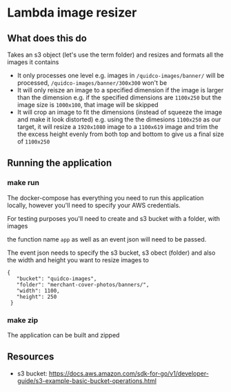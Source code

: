 # Lambda image resizer

## What does this do
Takes an s3 object (let's use the term folder) and resizes and formats all the images it contains
- It only processes one level e.g. images in `/quidco-images/banner/` will be processed, `/quidco-images/banner/300x300` 
won't be
- It will only reisze an image to a specified dimension if the image is larger than the dimension 
e.g. if the specified dimensions are `1100x250` but the image size is `1000x100`, that image will be skipped
- It will crop an image to fit the dimensions (instead of squeeze the image and make it look distorted) 
e.g. using the the dimesions `1100x250` as our target, it will resize a `1920x1080` image to a `1100x619` image and trim 
the the excess height evenly from both top and bottom to give us a final size of `1100x250`

## Running the application

### make run 

The docker-compose has everything you need to run this application locally, however you'll need to specify your AWS credentials.

For testing purposes you'll need to create and s3 bucket with a folder, with images

the function name `app` as well as an event
json will need to be passed.

The event json needs to specify the s3 bucket, s3 obect (folder) and also the width and height you want to resize images to
 
 ```
 {
    "bucket": "quidco-images",
    "folder": "merchant-cover-photos/banners/",
    "width": 1100,
    "height": 250
  }
```

### make zip

The application can be built and zipped
      
## Resources
- s3 bucket: https://docs.aws.amazon.com/sdk-for-go/v1/developer-guide/s3-example-basic-bucket-operations.html
